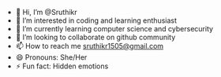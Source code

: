 - 👋 Hi, I’m @Sruthikr
- 👀 I’m interested in coding and learning enthusiast
- 🌱 I’m currently learning computer science and cybersecurity
- 💞️ I’m looking to collaborate on github community
- 📫 How to reach me sruthikr1505@gmail.com
- 😄 Pronouns: She/Her
- ⚡ Fun fact: Hidden emotions

<!---
Sruthikr1505/Sruthikr1505 is a ✨ special ✨ repository because its `README.md` (this file) appears on your GitHub profile.
You can click the Preview link to take a look at your changes.
--->
